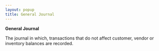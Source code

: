 ```yaml
---
layout: popup
title: General Journal
---
```



**General Journal**


The journal in which, transactions that do not affect customer, vendor or inventory balances are recorded.
